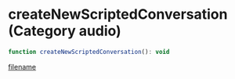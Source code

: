 # createNewScriptedConversation (Category audio)

```js
function createNewScriptedConversation(): void
```

[filename](createNewScriptedConversation_m.md ':include')